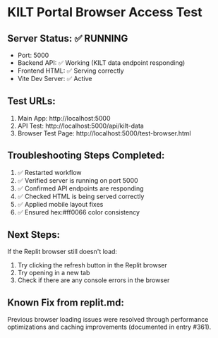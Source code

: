 # KILT Portal Browser Access Test

## Server Status: ✅ RUNNING
- Port: 5000
- Backend API: ✅ Working (KILT data endpoint responding)
- Frontend HTML: ✅ Serving correctly
- Vite Dev Server: ✅ Active

## Test URLs:
1. Main App: http://localhost:5000
2. API Test: http://localhost:5000/api/kilt-data
3. Browser Test Page: http://localhost:5000/test-browser.html

## Troubleshooting Steps Completed:
1. ✅ Restarted workflow
2. ✅ Verified server is running on port 5000
3. ✅ Confirmed API endpoints are responding
4. ✅ Checked HTML is being served correctly
5. ✅ Applied mobile layout fixes
6. ✅ Ensured hex:#ff0066 color consistency

## Next Steps:
If the Replit browser still doesn't load:
1. Try clicking the refresh button in the Replit browser
2. Try opening in a new tab
3. Check if there are any console errors in the browser

## Known Fix from replit.md:
Previous browser loading issues were resolved through performance optimizations and caching improvements (documented in entry #361).